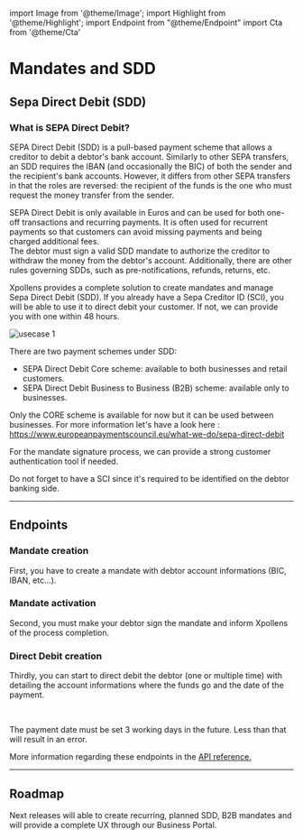 import Image from '@theme/Image';
import Highlight from '@theme/Highlight';
import Endpoint from "@theme/Endpoint"
import Cta from '@theme/Cta'

# Mandates and SDD

## Sepa Direct Debit (SDD)

### What is SEPA Direct Debit?

SEPA Direct Debit (SDD) is a pull-based payment scheme that allows a creditor to debit a debtor's bank account. Similarly to other SEPA transfers, an SDD requires the IBAN (and occasionally the BIC) of both the sender and the recipient's bank accounts. However, it differs from other SEPA transfers in that the roles are reversed: the recipient of the funds is the one who must request the money transfer from the sender.  

SEPA Direct Debit is only available in Euros and can be used for both one-off transactions and recurring payments. It is often used for recurrent payments so that customers can avoid missing payments and being charged additional fees.  
The debtor must sign a valid SDD mandate to authorize the creditor to withdraw the money from the debtor's account. Additionally, there are other rules governing SDDs, such as pre-notifications, refunds, returns, etc.  

Xpollens provides a complete solution to create mandates and manage Sepa Direct Debit (SDD). If you already have a Sepa Creditor ID (SCI), you will be able to use it to direct debit your customer. If not, we can provide you with one within 48 hours. 


<Image src="docs/MANDATE.png" alt="usecase 1"/>


There are two payment schemes under SDD:  

- SEPA Direct Debit Core scheme: available to both businesses and retail customers.
- SEPA Direct Debit Business to Business (B2B) scheme: available only to businesses.


<Highlight type="tip">

Only the CORE scheme is available for now but it can be used between businesses. For more information let's have a look here : https://www.europeanpaymentscouncil.eu/what-we-do/sepa-direct-debit

</Highlight>

<Highlight type="tip">

For the mandate signature process, we can provide a strong customer authentication tool if needed.
  
</Highlight>


<Highlight type="danger">

Do not forget to have a SCI since it's required to be identified on the debtor banking side.

</Highlight>

---


## Endpoints

### Mandate creation

First, you have to create a mandate with debtor account informations (BIC, IBAN, etc...).

<Endpoint apiUrl="/v1.1/Transfers.Bib" path="/api/v1.1/users/{appuserId}/mandates" method="post"/>

### Mandate activation

Second, you must make your debtor sign the mandate and inform Xpollens of the process completion.

<Endpoint apiUrl="/v1.1/Transfers.Bib" path="/api/v1.1/users/{appuserId}/mandates/activate" method="put"/>

### Direct Debit creation

Thirdly, you can start to direct debit the debtor (one or multiple time) with detailing the account informations where the funds go and the date of the payment.

<Endpoint apiUrl="/v1.1/Transfers.Bib" path="/api/v1.1/users/{userId}/payins/directdebits" method="post"/>  
<br>
<Highlight type="danger">

The payment date must be set 3 working days in the future. Less than that will result in an error.

</Highlight>

More information regarding these endpoints in the [API reference.](/api/SDD)


---
## Roadmap

Next releases will able to create recurring, planned SDD, B2B mandates and will provide a complete UX through our Business Portal.

